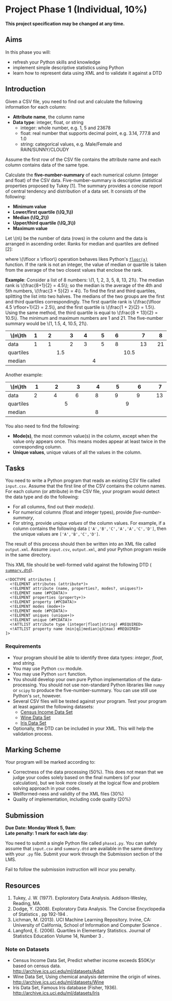 Project Phase 1 (Individual, 10%)
=================================

**This project specification may be changed at any time.**

Aims
----

In this phase you will:

- refresh your Python skills and knowledge
- implement simple descriptive statistics using Python
- learn how to represent data using XML and to validate it against a DTD

Introduction
------------

Given a CSV file, you need to find out and calculate the following information for each column:

- **Attribute name**, the column name
- **Data type**: integer, float, or string
  * integer: whole number, e.g. 1, 5 and 23678
  * float: real number that supports decimal point, e.g. 3.14, 777.8 and 1.0
  * string: categorical values, e.g. Male/Female and RAIN/SUNNY/CLOUDY

Assume the first row of the CSV file contains the attribute name and each column contains data of the same type.

Calculate the **five-number-summary** of each numerical column (integer and float) of the CSV data. Five-number-summary is descriptive statistical properties proposed by Tukey [1]. The summary provides a concise report of central tendency and distribution of a data set. It consists of the following:

- **Minimum value**
- **Lower/first quartile (\\(Q_1\\))**
- **Median (\\(Q_2\\))**
- **Upper/third quartile (\\(Q_3\\))**
- **Maximum value**

Let \\(n\\) be the number of data (rows) in the column and the data is arranged in ascending order. Ranks for median and quartiles are defined [2]:

<div class="math">
<!--
$$\begin{aligned}
median\_rank = \frac{n+1}{2} \\
quartile\_rank = \frac{\lfloor median\_rank \rfloor+1}{2}
\end{aligned}$$
-->
</div>

where \\(\lfloor x \rfloor\\) operation behaves likes Python's [`floor(x)`](https://docs.python.org/2/library/math.html#math.floor) function. If the rank is not an integer, the value of median or quartile is taken from the average of the two closest values that enclose the rank.

**Example**: Consider a list of 8 numbers: \\(1, 1, 2, 3, 5, 8, 13, 21\\). The median rank is \\(\frac{8+1}{2} = 4.5\\); so the median is the average of the 4th and 5th numbers, \\(\frac{3 + 5}{2} = 4\\). To find the first and third quartiles, splitting the list into two halves. The medians of the two groups are the first and third quartiles correspondingly. The first quartile rank is \\(\frac{\lfloor 4.5 \rfloor+1}{2} = 2.5\\), and the first quartile is \\(\frac{1 + 2}{2} = 1.5\\). Using the same method, the third quartile is equal to \\(\frac{8 + 13}{2} = 10.5\\). The minimum and maximum numbers are 1 and 21. The five-number summary would be \\(1, 1.5, 4, 10.5, 21\\).

<style>
table {
  margin: 10px auto 20px;
}

table:nth-of-type(1) td, table:nth-of-type(1) th {
  width: 30px;
}

table:nth-of-type(2) td, table:nth-of-type(2) th {
  width: 30px;
}

</style>

|\\(n\\)th | 1 |   | 2 |     | 3 |   | 4 |   | 5 |   | 6 |      | 7  |   | 8 |
|----------|---|---|---|-----|---|---|---|---|---|---|---|------|----|---|---|
|data      | 1 |   | 1 |     | 2 |   | 3 |   | 5 |   | 8 |      | 13 |   | 21|
|quartiles |   |   |   | 1.5 |   |   |   |   |   |   |   | 10.5 |    |   |   |
|median    |   |   |   |     |   |   |   | 4 |   |   |   |      |    |   |   |

Another example:

|\\(n\\)th | 1 |   | 2 |   | 3 |   | 4 |   | 5 |   | 6 |   | 7  |
|----------|---|---|---|---|---|---|---|---|---|---|---|---|----|
|data      | 2 |   | 4 |   | 6 |   | 8 |   | 9 |   | 9 |   | 13 |
|quartiles |   |   |   | 5 |   |   |   |   |   | 9 |   |   |    |
|median    |   |   |   |   |   |   | 8 |   |   |   |   |   |    |

You also need to find the following:

- **Mode(s)**, the most common value(s) in the column, except when the value only appears once. This means modes appear at least twice in the corresponding column.
- **Unique values**, unique values of all the values in the column.

Tasks
-----

You need to write a Python program that reads an existing CSV file called `input.csv`. Assume that the first line of the CSV contains the column names. For each column (or attribute) in the CSV file, your program would detect the data type and do the following:

- For all columns, find out their *mode(s)*.
- For numerical columns (float and integer types), provide *five-number-summary*,
- For string, provide *unique values* of the column values. For example, if a column contains the following data `['A','B','C','A','A','C','D']`, then the unique values are `['A','B','C','D']`.

The result of this process should then be written into an XML file called `output.xml`. Assume `input.csv`, `output.xml`, and your Python program reside in the same directory.

This XML file should be well-formed valid against the following DTD (<a href="summary.dtd" file="code"> `summary.dtd`</a>).

```
<!DOCTYPE attributes [
  <!ELEMENT attributes (attribute*)>
  <!ELEMENT attribute (name, properties?, modes?, uniques?)>
  <!ELEMENT name (#PCDATA)>
  <!ELEMENT properties (property+)>
  <!ELEMENT property (#PCDATA)>
  <!ELEMENT modes (mode+)>
  <!ELEMENT mode (#PCDATA)>
  <!ELEMENT uniques (unique+)>
  <!ELEMENT unique (#PCDATA)>
  <!ATTLIST attribute type (integer|float|string) #REQUIRED>
  <!ATTLIST property name (min|q1|median|q3|max) #REQUIRED>
]>
```

### Requirements

- Your program should be able to identify three data types: *integer*, *float*, and *string*.
- You may use Python `csv` module.
- You may use Python `sort` function.
- You should develop your own pure Python implementation of the data-processing. You should not use non-standard Python libraries like `numpy` or `scipy` to produce the five-number-summary. You can use still use Python's `set`, however.
- Several CSV files will be tested against your program. Test your program at least against the following datasets:
  * <a file="data" href="adult.csv"> Census Income Data Set</a>
  * <a file="data" href="wine.csv"> Wine Data Set</a>
  * <a file="data" href="iris.csv"> Iris Data Set</a>
- Optionally, the DTD can be included in your XML. This will help the validation process.

Marking Scheme
--------------

Your program will be marked according to:

- Correctness of the data processing (50%). This does not mean that we judge your codes solely based on the final numbers (of your calculation), but we look more closely at the logical flow and problem solving approach in your codes.
- Wellformed-ness and validity of the XML files (30%)
- Quality of implementation, including code quality (20%)

Submission
--------------

**Due Date: Monday Week 5, 9am**:<br />
**Late penalty: 1 mark for each late day**:

You need to submit a single Python file called `phase1.py`. You can safely assume that `input.csv` and `summary.dtd` are available in the same directory with your `.py` file. Submit your work through the Submission section of the LMS.

Fail to follow the submission instruction will incur you penalty.

Resources
--------------

1. Tukey, J. W. (1977). Exploratory Data Analysis. Addison-Wesley, Reading, MA.
2. Dodge, Y. (2008). Exploratory Data Analysis. The Concise Encyclopedia of Statistics
  , pp 192-194 <a href="http://link.springer.com.ezp.lib.unimelb.edu.au/referenceworkentry/10.1007/978-0-387-32833-1_136/fulltext.html" file="link"></a>.
3. Lichman, M. (2013). UCI Machine Learning Repository. Irvine, CA: University of California, School of Information and Computer Science <a href="http://archive.ics.uci.edu/ml" file="link"></a>.
4. Langford, E. (2006). Quartiles in Elementary Statistics. Journal of Statistics Education Volume 14, Number 3 <a href="www.amstat.org/publications/jse/v14n3/langford.html" file="link"></a>.

### Note on Datasets

- Census Income Data Set, Predict whether income exceeds $50K/yr based on census data.<br />
  http://archive.ics.uci.edu/ml/datasets/Adult
- Wine Data Set, Using chemical analysis determine the origin of wines.<br />
  http://archive.ics.uci.edu/ml/datasets/Wine
- Iris Data Set, Famous Iris database (Fisher, 1936).<br />
  http://archive.ics.uci.edu/ml/datasets/Iris
